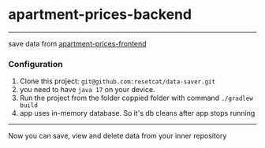 # apartment-prices-backend
---

save data from 
[apartment-prices-frontend](https://github.com/resetcat/apartment-prices-frontend)

### Configuration
1. Clone this project: `git@github.com:resetcat/data-saver.git`
2. you need to have `java 17` on your device.
3. Run the project from the folder coppied folder with command  `./gradlew build`
4. app uses in-memory database. So it's db cleans after app stops running
---
Now you can save, view and delete data from your inner repository
